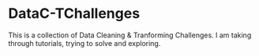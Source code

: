 # DataC-TChallenges

This is a collection of Data Cleaning & Tranforming Challenges. I am taking through tutorials, trying to solve and exploring.

